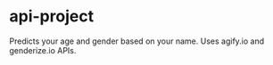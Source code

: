 # api-project

Predicts your age and gender based on your name. Uses agify.io and genderize.io APIs.